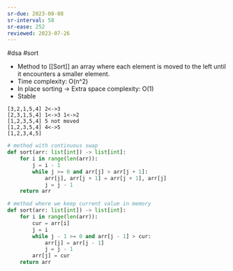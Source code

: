 ```yaml
---
sr-due: 2023-08-08
sr-interval: 58
sr-ease: 252
reviewed: 2023-07-26
---
```


#dsa #sort

- Method to [[Sort]] an array where each element is moved to the
  left until it encounters a smaller element.
- Time complexity: O(n^2)
- In place sorting -> Extra space complexity: O(1)
- Stable

```
[3,2,1,5,4] 2<->3
[2,3,1,5,4] 1<->3 1<->2
[1,2,3,5,4] 5 not moved
[1,2,3,5,4] 4<->5
[1,2,3,4,5]
```

```python
# method with continuous swap
def sort(arr: list[int]) -> list[int]:
    for i in range(len(arr)):
        j = i - 1
        while j >= 0 and arr[j] > arr[j + 1]:
            arr[j], arr[j + 1] = arr[j + 1], arr[j]
            j = j - 1
    return arr

# method where we keep current value in memory
def sort(arr: list[int]) -> list[int]:
    for i in range(len(arr)):
        cur = arr[i]
        j = i
        while j - 1 >= 0 and arr[j - 1] > cur:
            arr[j] = arr[j - 1]
            j = j - 1
        arr[j] = cur
    return arr

```

